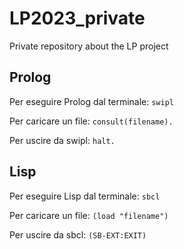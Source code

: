 # LP2023_private
Private repository about the LP project

## Prolog
Per eseguire Prolog dal terminale: ```swipl```

Per caricare un file: ```consult(filename).```

Per uscire da swipl: ```halt.```

## Lisp
Per eseguire Lisp dal terminale: ```sbcl```

Per caricare un file: ```(load "filename")```

Per uscire da sbcl: ```(SB-EXT:EXIT)```
